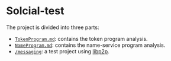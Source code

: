 # Solcial-test

The project is divided into three parts:

- [`TokenProgram.md`](./TokenProgram.md): contains the token program analysis.
- [`NameProgram.md`](./NameProgram.md): contains the name-service program analysis.
- [`/messaging`](./messaging/README.md): a test project using [libp2p](https://github.com/libp2p/rust-libp2p). 
